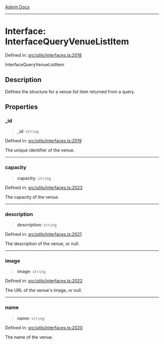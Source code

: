[Admin Docs](/)

***

# Interface: InterfaceQueryVenueListItem

Defined in: [src/utils/interfaces.ts:2018](https://github.com/PalisadoesFoundation/talawa-admin/blob/main/src/utils/interfaces.ts#L2018)

InterfaceQueryVenueListItem

## Description

Defines the structure for a venue list item returned from a query.

## Properties

### \_id

> **\_id**: `string`

Defined in: [src/utils/interfaces.ts:2019](https://github.com/PalisadoesFoundation/talawa-admin/blob/main/src/utils/interfaces.ts#L2019)

The unique identifier of the venue.

***

### capacity

> **capacity**: `string`

Defined in: [src/utils/interfaces.ts:2023](https://github.com/PalisadoesFoundation/talawa-admin/blob/main/src/utils/interfaces.ts#L2023)

The capacity of the venue.

***

### description

> **description**: `string`

Defined in: [src/utils/interfaces.ts:2021](https://github.com/PalisadoesFoundation/talawa-admin/blob/main/src/utils/interfaces.ts#L2021)

The description of the venue, or null.

***

### image

> **image**: `string`

Defined in: [src/utils/interfaces.ts:2022](https://github.com/PalisadoesFoundation/talawa-admin/blob/main/src/utils/interfaces.ts#L2022)

The URL of the venue's image, or null.

***

### name

> **name**: `string`

Defined in: [src/utils/interfaces.ts:2020](https://github.com/PalisadoesFoundation/talawa-admin/blob/main/src/utils/interfaces.ts#L2020)

The name of the venue.
